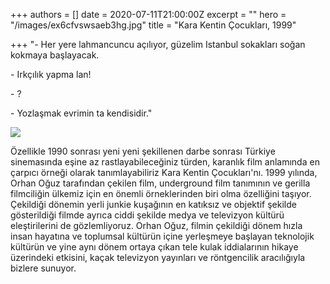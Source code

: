 +++
authors = []
date = 2020-07-11T21:00:00Z
excerpt = ""
hero = "/images/ex6cfvswsaeb3hg.jpg"
title = "Kara Kentin Çocukları, 1999"

+++
"- Her yere lahmancuncu açılıyor, güzelim Istanbul sokakları soğan kokmaya başlayacak. 

\- Irkçılık yapma lan! 

\- ? 

\- Yozlaşmak evrimin ta kendisidir."

![](/images/108150948_285370935907135_7044084691859489176_n.jpg)

Özellikle 1990 sonrası yeni yeni şekillenen darbe sonrası Türkiye sinemasında eşine az rastlayabileceğiniz türden, karanlık film anlamında en çarpıcı örneği olarak tanımlayabiliriz Kara Kentin Çocukları'nı. 1999 yılında, Orhan Oğuz tarafından çekilen film, underground film tanımının ve gerilla filmciliğin ülkemiz için en önemli örneklerinden biri olma özelliğini taşıyor. Çekildiği dönemin yerli junkie kuşağının en katıksız ve objektif şekilde gösterildiği filmde ayrıca ciddi şekilde medya ve televizyon kültürü eleştirilerini de gözlemliyoruz. Orhan Oğuz, filmin çekildiği dönem hızla insan hayatına ve toplumsal kültürün içine yerleşmeye başlayan teknolojik kültürün ve yine aynı dönem ortaya çıkan tele kulak iddialarının hikaye üzerindeki etkisini, kaçak televizyon yayınları ve röntgencilik aracılığıyla bizlere sunuyor.